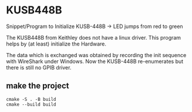# KUSB448B
Snippet/Program to Initialize KUSB-448B -> LED jumps from red to green

The KUSB448B from Keithley does not have a linux driver. This program helps by (at least) initialize the Hardware.

The data which is exchanged was obtained by recording the init sequence with WireShark under Windows.
Now the KUSB-448B re-enumerates but there is still no GPIB driver.

## make the project

```
cmake -S . -B build
cmake --build build
```

